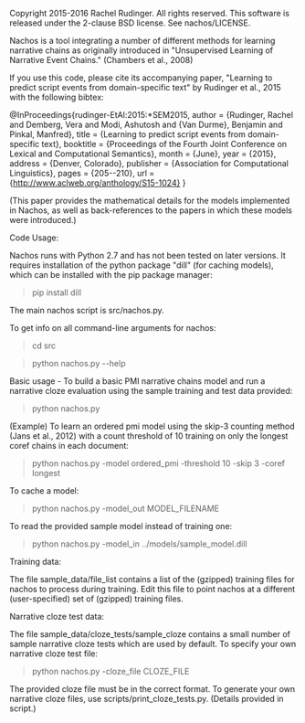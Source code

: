 Copyright 2015-2016 Rachel Rudinger. All rights reserved.
This software is released under the 2-clause BSD license.
See nachos/LICENSE.

Nachos is a tool integrating a number of different methods for learning narrative chains as originally introduced in "Unsupervised Learning of Narrative Event Chains." (Chambers et al., 2008)

If you use this code, please cite its accompanying paper, "Learning to predict script events from domain-specific text" by Rudinger et al., 2015 with the following bibtex:

@InProceedings{rudinger-EtAl:2015:*SEM2015,
  author    = {Rudinger, Rachel  and  Demberg, Vera  and  Modi, Ashutosh  and  {Van Durme}, Benjamin  and  Pinkal, Manfred},
  title     = {Learning to predict script events from domain-specific text},
  booktitle = {Proceedings of the Fourth Joint Conference on Lexical and Computational Semantics},
  month     = {June},
  year      = {2015},
  address   = {Denver, Colorado},
  publisher = {Association for Computational Linguistics},
  pages     = {205--210},
  url       = {http://www.aclweb.org/anthology/S15-1024}
}

(This paper provides the mathematical details for the models implemented in Nachos, as well as back-references to the papers in which these models were introduced.)

Code Usage:

Nachos runs with Python 2.7 and has not been tested on later versions. It requires installation of the python package "dill" (for caching models), which can be installed with the pip package manager:

> pip install dill

The main nachos script is src/nachos.py.

To get info on all command-line arguments for nachos:

> cd src

> python nachos.py --help

Basic usage - To build a basic PMI narrative chains model and run a narrative cloze evaluation using the sample training and test data provided:

> python nachos.py

(Example) To learn an ordered pmi model using the skip-3 counting method (Jans et al., 2012) with a count threshold of 10 training on only the longest coref chains in each document:

> python nachos.py -model ordered_pmi -threshold 10 -skip 3 -coref longest

To cache a model:

> python nachos.py -model_out MODEL_FILENAME

To read the provided sample model instead of training one:

> python nachos.py -model_in ../models/sample_model.dill

Training data:

The file sample_data/file_list contains a list of the (gzipped) training files for nachos to process during training. Edit this file to point nachos at a different (user-specified) set of (gzipped) training files.

Narrative cloze test data:

The file sample_data/cloze_tests/sample_cloze contains a small number of sample narrative cloze tests which are used by default. To specify your own narrative cloze test file:

> python nachos.py -cloze_file CLOZE_FILE

The provided cloze file must be in the correct format. To generate your own narrative cloze files, use scripts/print_cloze_tests.py. (Details provided in script.)
